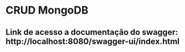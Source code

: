 # CRUD MongoDB


## Link de acesso a documentação do swagger: http://localhost:8080/swagger-ui/index.html
